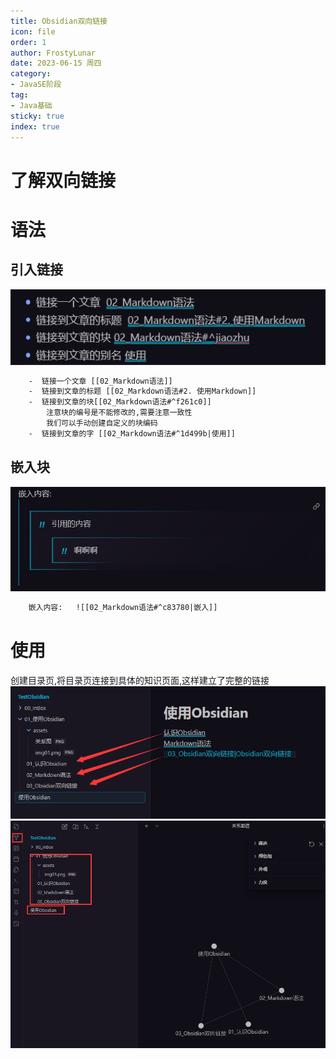 ```yaml
---
title: Obsidian双向链接
icon: file
order: 1
author: FrostyLunar
date: 2023-06-15 周四
category:
- JavaSE阶段
tag:
- Java基础
sticky: true
index: true
---
```


# 了解双向链接

# 语法

## 引入链接
![](../assets/Pasted_image_20230325233518.png)
``` txt
	-  链接一个文章 [[02_Markdown语法]]
	-  链接到文章的标题 [[02_Markdown语法#2. 使用Markdown]]
	-  链接到文章的块[[02_Markdown语法#^f261c0]]
		注意块的编号是不能修改的,需要注意一致性
		我们可以手动创建自定义的块编码
	-  链接到文章的字 [[02_Markdown语法#^1d499b|使用]]
```

## 嵌入块

![](../assets/Pasted_image_20230325233542.png)
``` txt
	嵌入内容:   ![[02_Markdown语法#^c83780|嵌入]]
```

# 使用

创建目录页,将目录页连接到具体的知识页面,这样建立了完整的链接
![](../assets/关系图1.png)
![](../assets/关系图.png)